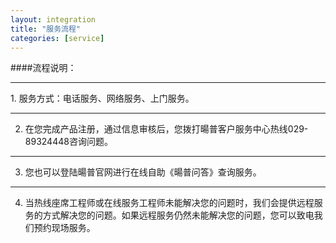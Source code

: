 ```yaml
---
layout: integration
title: "服务流程"
categories: [service]
---
```

####流程说明：
<hr/>
1. 服务方式：电话服务、网络服务、上门服务。
<hr/>

2. 在您完成产品注册，通过信息审核后，您拨打暘普客户服务中心热线029-89324448咨询问题。
<hr/>

3. 您也可以登陆暘普官网进行在线自助《暘普问答》查询服务。
<hr/>

4. 当热线座席工程师或在线服务工程师未能解决您的问题时，我们会提供远程服务的方式解决您的问题。如果远程服务仍然未能解决您的问题，您可以致电我们预约现场服务。

